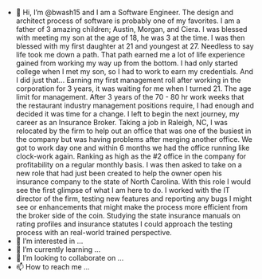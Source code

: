- 👋 Hi, I’m @bwash15 and I am a Software Engineer. The design and architect process of software is probably one of my favorites.  I am a father of 3
        amazing children; Austin, Morgan, and Ciera.  I was blessed with meeting my son at the age of 18, he was 3 at the time.  I was then blessed with
         my first daughter at 21 and youngest at 27.  Needless to say life took me down a path.  That path earned me a lot of life experience gained from
         working my way up from the bottom.  I had only started college when I met my son, so I had to work to earn my credentials.  And I did just that... 
         Earning my first management roll after working in the corporation for 3 years, it was waiting for me when I turned 21.  The age limit for management.
             After 3 years of the 70 - 80 hr work weeks that the restaurant industry management positions require, I had enough and decided it was time for a 
         change.  I left to begin the next journey, my career as an Insurance Broker. Taking a job in Raleigh, NC, I was relocated by the firm to help out an
         office that was one of the busiest in the company but was having problems after merging another office.  We got to work day one and within 6 months 
         we had the office running like clock-work again.  Ranking as high as the #2 office in the company for profitability on a regular monthly basis. I was
         then asked to take on a new role that had just been created to help the owner open his insurance company to the state of North Carolina.  With this 
         role I would see the first glimpse of what I am here to do.  I worked with the IT director of the firm, testing new features and reporting any bugs 
         I might see or enhancements that might make the process more efficient from the broker side of the coin.  Studying the state insurance manuals on rating
         profiles and insurance statutes I could approach the testing process with an real-world trained perspective.  
- 👀 I’m interested in ...
- 🌱 I’m currently learning ...
- 💞️ I’m looking to collaborate on ...
- 📫 How to reach me ...

<!---
bwash15/bwash15 is a ✨ special ✨ repository because its `README.md` (this file) appears on your GitHub profile.
You can click the Preview link to take a look at your changes.
--->
